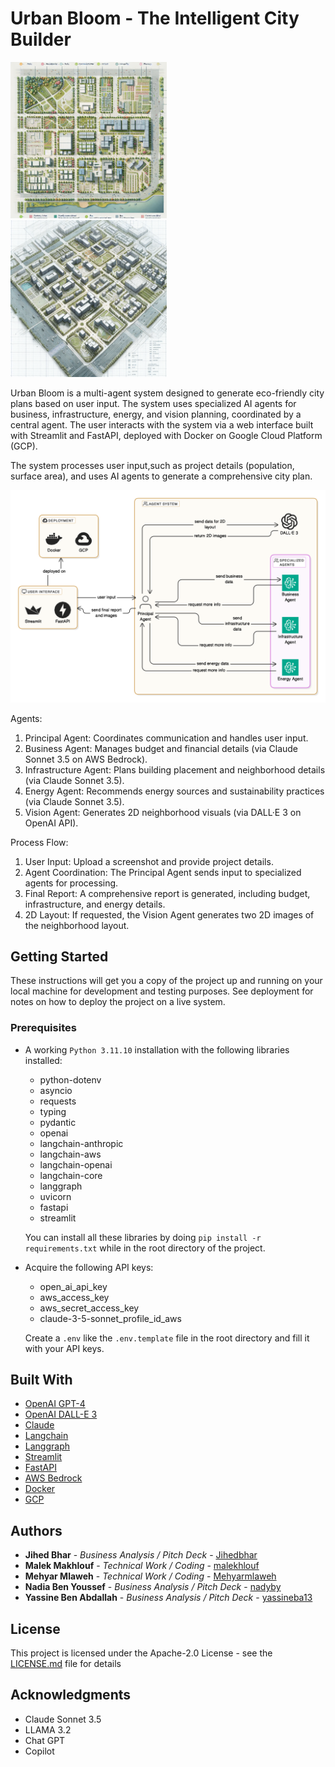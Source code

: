 # **Urban Bloom** - The Intelligent City Builder

<img src="./Assets/dalle1.png" width="49.7%"/> <img src="./Assets/dalle2.png" width="49.7%"/> 

Urban Bloom is a multi-agent system designed to generate eco-friendly city plans based on user input. The system uses specialized AI agents for business, infrastructure, energy, and vision planning, coordinated by a central agent. The user interacts with the system via a web interface built with Streamlit and FastAPI, deployed with Docker on Google Cloud Platform (GCP).

The system processes user input,such as project details (population, surface area), and uses AI agents to generate a comprehensive city plan.  

<img src="./Assets/project-diagram.png">

Agents:  
1. Principal Agent: Coordinates communication and handles user input.  
2.	Business Agent: Manages budget and financial details (via Claude Sonnet 3.5 on AWS Bedrock).  
3.	Infrastructure Agent: Plans building placement and neighborhood details (via Claude Sonnet 3.5).  
4.	Energy Agent: Recommends energy sources and sustainability practices (via Claude Sonnet 3.5).  
5.	Vision Agent: Generates 2D neighborhood visuals (via DALL·E 3 on OpenAI API).  

Process Flow:  
1.	User Input: Upload a screenshot and provide project details.
2.	Agent Coordination: The Principal Agent sends input to specialized agents for processing.
3.	Final Report: A comprehensive report is generated, including budget, infrastructure, and energy details.
4.	2D Layout: If requested, the Vision Agent generates two 2D images of the neighborhood layout.

## Getting Started

These instructions will get you a copy of the project up and running on your local machine for development and testing purposes. See deployment for notes on how to deploy the project on a live system.

### Prerequisites

* A working `Python 3.11.10` installation with the following libraries installed:  
	- python-dotenv
	- asyncio
	- requests 
	- typing
	- pydantic
	- openai
	- langchain-anthropic
	- langchain-aws
	- langchain-openai
	- langchain-core
	- langgraph
	- uvicorn
	- fastapi
	- streamlit

	You can install all these libraries by doing `pip install -r requirements.txt` while in the root directory of the project.  
  
* Acquire the following API keys:
	- open_ai_api_key
	- aws_access_key
	- aws_secret_access_key
	- claude-3-5-sonnet_profile_id_aws  

	Create a `.env` like the `.env.template` file in the root directory and fill it with your API keys.

## Built With

* [OpenAI GPT-4](https://openai.com/index/gpt-4/)
* [OpenAI DALL-E 3](https://openai.com/index/dall-e-3/)
* [Claude](https://www.anthropic.com/claude)
* [Langchain](https://www.langchain.com)
* [Langgraph](https://www.langchain.com/langgraph)
* [Streamlit](https://streamlit.io)
* [FastAPI](https://fastapi.tiangolo.com)
* [AWS Bedrock](https://aws.amazon.com/bedrock/)
* [Docker](https://www.docker.com)
* [GCP](https://cloud.google.com/?hl=en)

## Authors

* **Jihed Bhar** - *Business Analysis / Pitch Deck* - [Jihedbhar](https://github.com/Jihedbhar)
* **Malek Makhlouf** - *Technical Work / Coding* - [malekhlouf](https://github.com/malekhlouf)
* **Mehyar Mlaweh** - *Technical Work / Coding* - [Mehyarmlaweh](https://github.com/Mehyarmlaweh)
* **Nadia Ben Youssef** - *Business Analysis / Pitch Deck* - [nadyby](https://github.com/nadyby)
* **Yassine Ben Abdallah** - *Business Analysis / Pitch Deck* - [yassineba13](https://github.com/yassineba13)

## License

This project is licensed under the Apache-2.0 License - see the [LICENSE.md](LICENSE.md) file for details

## Acknowledgments

* Claude Sonnet 3.5
* LLAMA 3.2
* Chat GPT
* Copilot
